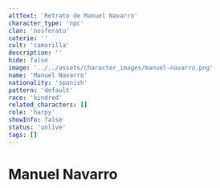 ```yaml
---
altText: 'Retrato de Manuel Navarro'
character_type: 'npc'
clan: 'nosferatu'
coterie: ''
cult: 'camarilla'
description: ''
hide: false
image: '../../assets/character_images/manuel-navarro.png'
name: 'Manuel Navarro'
nationality: 'spanish'
pattern: 'default'
race: 'kindred'
related_characters: []
role: 'harpy'
showInfo: false
status: 'unlive'
tags: []
---
```


# Manuel Navarro
